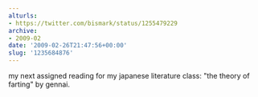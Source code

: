 ```yaml
---
alturls:
- https://twitter.com/bismark/status/1255479229
archive:
- 2009-02
date: '2009-02-26T21:47:56+00:00'
slug: '1235684876'
---
```


my next assigned reading for my japanese literature class: "the theory of farting" by gennai.


